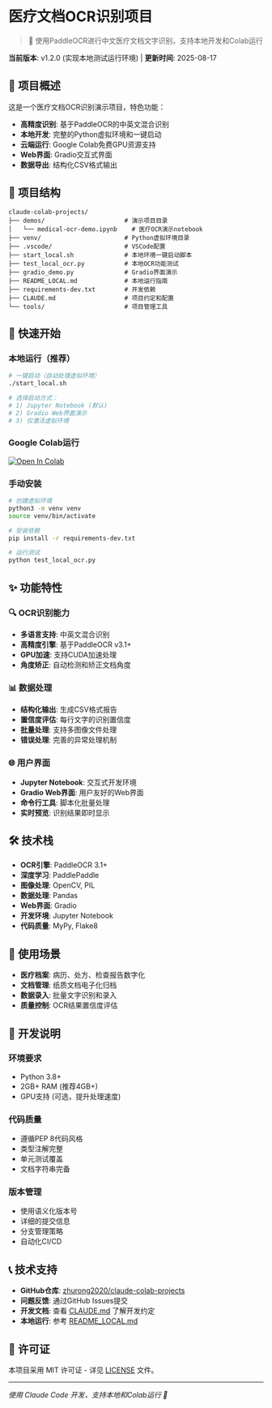 # 医疗文档OCR识别项目

> 🏥 使用PaddleOCR进行中文医疗文档文字识别，支持本地开发和Colab运行

**当前版本**: v1.2.0 (实现本地测试运行环境) | **更新时间**: 2025-08-17

## 🎯 项目概述

这是一个医疗文档OCR识别演示项目，特色功能：
- **高精度识别**: 基于PaddleOCR的中英文混合识别
- **本地开发**: 完整的Python虚拟环境和一键启动
- **云端运行**: Google Colab免费GPU资源支持
- **Web界面**: Gradio交互式界面
- **数据导出**: 结构化CSV格式输出

## 📁 项目结构

```
claude-colab-projects/
├── demos/                      # 演示项目目录
│   └── medical-ocr-demo.ipynb    # 医疗OCR演示notebook
├── venv/                       # Python虚拟环境目录
├── .vscode/                    # VSCode配置
├── start_local.sh              # 本地环境一键启动脚本
├── test_local_ocr.py           # 本地OCR功能测试
├── gradio_demo.py              # Gradio界面演示
├── README_LOCAL.md             # 本地运行指南
├── requirements-dev.txt        # 开发依赖
├── CLAUDE.md                   # 项目约定和配置
└── tools/                      # 项目管理工具
```

## 🚀 快速开始

### 本地运行（推荐）
```bash
# 一键启动（自动处理虚拟环境）
./start_local.sh

# 选择启动方式：
# 1) Jupyter Notebook (默认)
# 2) Gradio Web界面演示  
# 3) 仅激活虚拟环境
```

### Google Colab运行
[![Open In Colab](https://colab.research.google.com/assets/colab-badge.svg)](https://colab.research.google.com/github/zhurong2020/claude-colab-projects/blob/main/demos/medical-ocr-demo.ipynb)

### 手动安装
```bash
# 创建虚拟环境
python3 -m venv venv
source venv/bin/activate

# 安装依赖
pip install -r requirements-dev.txt

# 运行测试
python test_local_ocr.py
```

## ✨ 功能特性

### 🔍 OCR识别能力
- **多语言支持**: 中英文混合识别
- **高精度引擎**: 基于PaddleOCR v3.1+
- **GPU加速**: 支持CUDA加速处理
- **角度矫正**: 自动检测和矫正文档角度

### 📊 数据处理
- **结构化输出**: 生成CSV格式报告
- **置信度评估**: 每行文字的识别置信度
- **批量处理**: 支持多图像文件处理
- **错误处理**: 完善的异常处理机制

### 🌐 用户界面
- **Jupyter Notebook**: 交互式开发环境
- **Gradio Web界面**: 用户友好的Web界面
- **命令行工具**: 脚本化批量处理
- **实时预览**: 识别结果即时显示

## 🛠️ 技术栈

- **OCR引擎**: PaddleOCR 3.1+
- **深度学习**: PaddlePaddle
- **图像处理**: OpenCV, PIL
- **数据处理**: Pandas
- **Web界面**: Gradio
- **开发环境**: Jupyter Notebook
- **代码质量**: MyPy, Flake8

## 📖 使用场景

- **医疗档案**: 病历、处方、检查报告数字化
- **文档管理**: 纸质文档电子化归档
- **数据录入**: 批量文字识别和录入
- **质量控制**: OCR结果置信度评估

## 🔧 开发说明

### 环境要求
- Python 3.8+
- 2GB+ RAM (推荐4GB+)
- GPU支持 (可选，提升处理速度)

### 代码质量
- 遵循PEP 8代码风格
- 类型注解完整
- 单元测试覆盖
- 文档字符串完备

### 版本管理
- 使用语义化版本号
- 详细的提交信息
- 分支管理策略
- 自动化CI/CD

## 📞 技术支持

- **GitHub仓库**: [zhurong2020/claude-colab-projects](https://github.com/zhurong2020/claude-colab-projects)
- **问题反馈**: 通过GitHub Issues提交
- **开发文档**: 查看 [CLAUDE.md](./CLAUDE.md) 了解开发约定
- **本地运行**: 参考 [README_LOCAL.md](./README_LOCAL.md)

## 📄 许可证

本项目采用 MIT 许可证 - 详见 [LICENSE](LICENSE) 文件。

---

*使用 Claude Code 开发，支持本地和Colab运行 🚀*